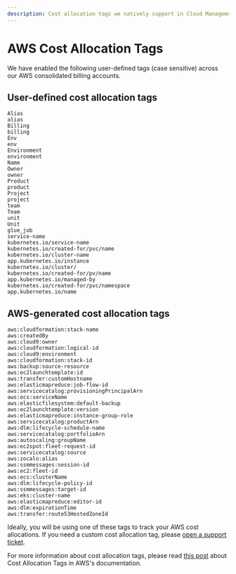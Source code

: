 ```yaml
---
description: Cost allocation tags we natively support in Cloud Management Platform
---
```


# AWS Cost Allocation Tags

We have enabled the following user-defined tags (case sensitive) across our AWS consolidated billing accounts.

## User-defined cost allocation tags

```
Alias
alias
Billing
billing
Env
env
Environment
environment
Name
Owner
owner
Product
product
Project
project
team
Team
unit
Unit
glue_job
service-name
kubernetes.io/service-name
kubernetes.io/created-for/pvc/name
kubernetes.io/cluster-name
app.kubernetes.io/instance
kubernetes.io/cluster/
kubernetes.io/created-for/pv/name
app.kubernetes.io/managed-by
kubernetes.io/created-for/pvc/namespace
app.kubernetes.io/name
```

## AWS-generated cost allocation tags

```
aws:cloudformation:stack-name
aws:createdBy
aws:cloud9:owner
aws:cloudformation:logical-id
aws:cloud9:environment
aws:cloudformation:stack-id
aws:backup:source-resource
aws:ec2launchtemplate:id
aws:transfer:customHostname
aws:elasticmapreduce:job-flow-id
aws:servicecatalog:provisioningPrincipalArn
aws:ecs:serviceName
aws:elasticfilesystem:default-backup
aws:ec2launchtemplate:version
aws:elasticmapreduce:instance-group-role
aws:servicecatalog:productArn
aws:dlm:lifecycle-schedule-name
aws:servicecatalog:portfolioArn
aws:autoscaling:groupName
aws:ec2spot:fleet-request-id
aws:servicecatalog:source
aws:zocalo:alias
aws:ssmmessages:session-id
aws:ec2:fleet-id
aws:ecs:clusterName
aws:dlm:lifecycle-policy-id
aws:ssmmessages:target-id
aws:eks:cluster-name
aws:elasticmapreduce:editor-id
aws:dlm:expirationTime
aws:transfer:route53HostedZoneId
```

Ideally, you will be using one of these tags to track your AWS cost allocations. If you need a custom cost allocation tag, please [open a support ticket](http://support.doit-intl.com).

For more information about cost allocation tags, please read [this post](https://docs.aws.amazon.com/awsaccountbilling/latest/aboutv2/cost-alloc-tags.html) about Cost Allocation Tags in AWS's documentation.
